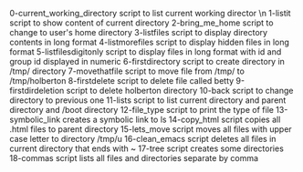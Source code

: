 0-current_working_directory script to list current working director \n
1-listit script to show content of current directory
2-bring_me_home script to change to user's home directory
3-listfiles script to display directory contents in long format
4-listmorefiles script to display hidden files in long format
5-listfilesdigitonly script to display files in long format with id and group id displayed in numeric
6-firstdirectory script to create directory in /tmp/ directory
7-movethatfile script to move file from /tmp/ to /tmp/holberton
8-firstdelete script to delete file called betty
9-firstdirdeletion script to delete holberton directory
10-back script to change directory to previous one
11-lists script to list current directory and parent directory and /boot directory
12-file_type script to print the type of file
13-symbolic_link creates a symbolic link to ls
14-copy_html script copies all .html files to parent directory
15-lets_move script moves all files with upper case letter to directory /tmp/u
16-clean_emacs script deletes all files in current directory that ends with ~
17-tree script creates some directories
18-commas script lists all files and directories separate by comma
